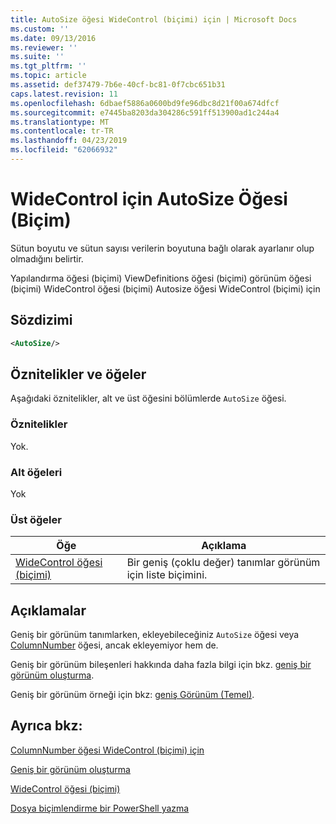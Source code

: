 ```yaml
---
title: AutoSize öğesi WideControl (biçimi) için | Microsoft Docs
ms.custom: ''
ms.date: 09/13/2016
ms.reviewer: ''
ms.suite: ''
ms.tgt_pltfrm: ''
ms.topic: article
ms.assetid: def37479-7b6e-40cf-bc81-0f7cbc651b31
caps.latest.revision: 11
ms.openlocfilehash: 6dbaef5886a0600bd9fe96dbc8d21f00a674dfcf
ms.sourcegitcommit: e7445ba8203da304286c591ff513900ad1c244a4
ms.translationtype: MT
ms.contentlocale: tr-TR
ms.lasthandoff: 04/23/2019
ms.locfileid: "62066932"
---
```

# <a name="autosize-element-for-widecontrol-format"></a>WideControl için AutoSize Öğesi (Biçim)

Sütun boyutu ve sütun sayısı verilerin boyutuna bağlı olarak ayarlanır olup olmadığını belirtir.

Yapılandırma öğesi (biçimi) ViewDefinitions öğesi (biçimi) görünüm öğesi (biçimi) WideControl öğesi (biçimi) Autosize öğesi WideControl (biçimi) için

## <a name="syntax"></a>Sözdizimi

```xml
<AutoSize/>
```

## <a name="attributes-and-elements"></a>Öznitelikler ve öğeler

Aşağıdaki öznitelikler, alt ve üst öğesini bölümlerde `AutoSize` öğesi.

### <a name="attributes"></a>Öznitelikler

Yok.

### <a name="child-elements"></a>Alt öğeleri

Yok

### <a name="parent-elements"></a>Üst öğeler

|Öğe|Açıklama|
|-------------|-----------------|
|[WideControl öğesi (biçimi)](./widecontrol-element-format.md)|Bir geniş (çoklu değer) tanımlar görünüm için liste biçimini.|

## <a name="remarks"></a>Açıklamalar

Geniş bir görünüm tanımlarken, ekleyebileceğiniz `AutoSize` öğesi veya [ColumnNumber](./columnnumber-element-for-widecontrol-format.md) öğesi, ancak ekleyemiyor hem de.

Geniş bir görünüm bileşenleri hakkında daha fazla bilgi için bkz. [geniş bir görünüm oluşturma](./creating-a-wide-view.md).

Geniş bir görünüm örneği için bkz: [geniş Görünüm (Temel)](./wide-view-basic.md).

## <a name="see-also"></a>Ayrıca bkz:

[ColumnNumber öğesi WideControl (biçimi) için](./columnnumber-element-for-widecontrol-format.md)

[Geniş bir görünüm oluşturma](./creating-a-wide-view.md)

[WideControl öğesi (biçimi)](./widecontrol-element-format.md)

[Dosya biçimlendirme bir PowerShell yazma](./writing-a-powershell-formatting-file.md)
